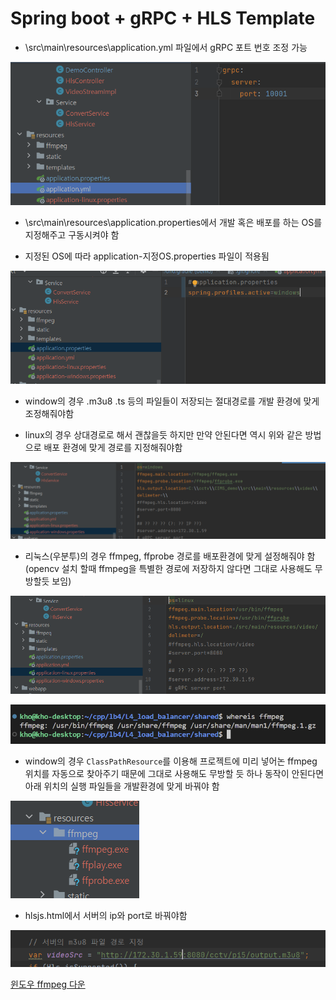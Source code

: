 # Spring boot + gRPC + HLS Template

- \src\main\resources\application.yml 파일에서 gRPC 포트 번호 조정 가능

![alt text](./readme/image.png)


- \src\main\resources\application.properties에서 개발 혹은 배포를 하는 OS를 지정해주고 구동시켜야 함

- 지정된 OS에 따라 application-지정OS.properties 파일이 적용됨

![alt text](./readme/image-1.png)

- window의 경우 .m3u8 .ts 등의 파일들이 저장되는 절대경로를 개발 환경에 맞게 조정해줘야함

- linux의 경우 상대경로로 해서 괜찮을듯 하지만 만약 안된다면 역시 위와 같은 방법으로 배포 환경에 맞게 경로를 지정해줘야함

![alt text](./readme/image-2.png)

- 리눅스(우분투)의 경우 ffmpeg, ffprobe 경로를 배포환경에 맞게 설정해줘야 함(opencv 설치 할때 ffmpeg을 특별한 경로에 저장하지 않다면 그대로 사용해도 무방할듯 보임)

![alt text](./readme/image-3.png)

![alt text](./readme/image-4.png)

- window의 경우 `ClassPathResource`를 이용해 프로젝트에 미리 넣어논 ffmpeg 위치를 자동으로 찾아주기 때문에 그대로 사용해도 무방할 듯 하나 동작이 안된다면 아래 위치의 실행 파일들을 개발환경에 맞게 바꿔야 함

![alt text](./readme/image-5.png)

- hlsjs.html에서 서버의 ip와 port로 바꿔야함

![alt text](./readme/image-6.png)

[윈도우 ffmpeg 다운](https://ffmpeg.org/download.html#build-windows)